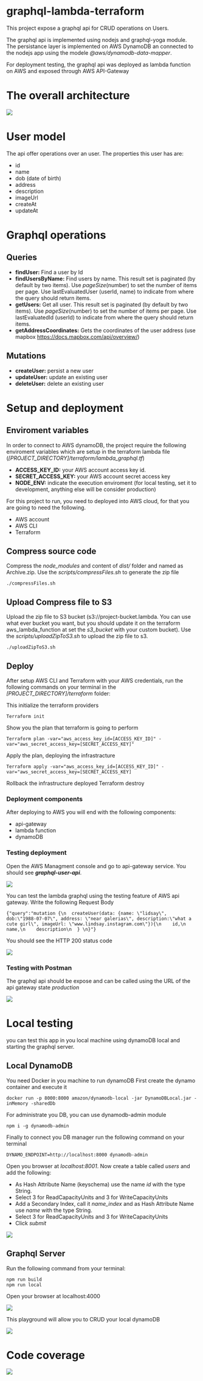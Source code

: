 # graphql-lambda-terraform

This project expose a graphql api for CRUD operations on Users.

The graphql api is implemented using nodejs and graphql-yoga module. The persistance layer is implemented on AWS DynamoDB an connected to the nodejs app using the modele *@aws/dynamodb-data-mapper*.

For deployment testing, the graphql api was deployed as lambda function on AWS and exposed through AWS API-Gateway

# The overall architecture
![](images/General-arch.png)

# User model

The api offer operations over an user. The properties this user has are:
- id
- name
- dob (date of birth)
- address
- description
- imageUrl
- createAt
- updateAt

# Graphql operations
## Queries
- **findUser:** Find a user by Id
- **findUsersByName:** Find users by name. This result set is paginated (by default by two items). Use *pageSize*(number) to set the number of items per page. Use lastEvaluatedUser (userId, name) to indicate from where the query should return items.
- **getUsers:** Get all user. This result set is paginated (by default by two items). Use *pageSize*(number) to set the number of items per page. Use lastEvaluatedId (userId) to indicate from where the query should return items.
- **getAddressCoordinates:** Gets the coordinates of the user address (use mapbox https://docs.mapbox.com/api/overview/)
## Mutations
- **createUser:** persist a new user
- **updateUser:** update an existing user
- **deleteUser:** delete an existing user

# Setup and deployment

## Enviroment variables

In order to connect to AWS dynamoDB, the project require the following enviroment variables which are setup in the terraform lambda file (*[PROJECT_DIRECTORY]/terraform/lambda_graphql.tf*)
- **ACCESS_KEY_ID:** your AWS account access key id.
- **SECRET_ACCESS_KEY:** your AWS account secret access key
- **NODE_ENV:** indicate the execution enviroment (for local testing, set it to development, anything else will be consider production)

For this project to run, you need to deployed into AWS cloud, for that you are going to need the following.
- AWS account
- AWS CLI
- Terraform

## Compress source code

Compress the *node_modules* and content of *dist/* folder and named as Archive.zip. Use the *scripts/compressFiles.sh* to generate the zip file
```
./compressFiles.sh
```

## Upload Compress file to S3

Upload the zip file to S3 bucket (s3://project-bucket.lambda. You can use what ever bucket you want, but you should update it on the terraform aws_lambda_function at set the *s3_bucket* with your custom bucket). Use the *scripts/uploadZipToS3.sh* to upload the zip file to s3.
```
./uploadZipToS3.sh
```

## Deploy

After setup AWS CLI and Terraform with your AWS credentials, run the following commands on your terminal in the *[PROJECT_DIRECTORY]/terraform* folder:

This initialize the terraform providers
```
Terraform init
```
Show you the plan that terraform is going to perform
```
Terraform plan -var="aws_access_key_id=[ACCESS_KEY_ID]" -var="aws_secret_access_key=[SECRET_ACCESS_KEY]"
```
Apply the plan, deploying the infrastracture
```
Terraform apply -var="aws_access_key_id=[ACCESS_KEY_ID]" -var="aws_secret_access_key=[SECRET_ACCESS_KEY]
```
Rollback the infrastructure deployed
Terraform destroy

### Deployment components

After deploying to AWS you will end with the following components:
- api-gateway
- lambda function
- dynamoDB

### Testing deployment

Open the AWS Managment console and go to api-gateway service. You should see ***graphql-user-api***. 

![](images/Api-Gateway.png)

You can test the lambda graphql using the testing feature of AWS api gateway. Write the following Request Body

```
{"query":"mutation {\n  createUser(data: {name: \"lidsay\", dob:\"1988-07-07\", address: \"near galerias\", description:\"what a cute girl\", imageUrl: \"www.lindsay.instagram.com\"}){\n    id,\n    name,\n    description\n  } \n}"}
```
You should see the HTTP 200 status code

![](images/Lambda-Test.png)


### Testing with Postman

The graphql api should be expose and can be called using the URL of the api gateway state *production*

![](images/Postman.png)

# Local testing

you can test this app in you local machine using dynamoDB local and starting the graphql server.

## Local DynamoDB

You need Docker in  you machine to run dynamoDB
First create the dynamo container and execute it
```
docker run -p 8000:8000 amazon/dynamodb-local -jar DynamoDBLocal.jar -inMemory -sharedDb
```
For administrate you DB, you can use dynamodb-admin module
```
npm i -g dynamodb-admin
```
Finally to connect you DB manager run the following command on your terminal
```
DYNAMO_ENDPOINT=http://localhost:8000 dynamodb-admin
```
Open you browser at *localhost:8001*. Now create a table called *users* and add the following:
- As Hash Attribute Name (keyschema) use the name *id* with the type String.
- Select 3 for ReadCapacityUnits and 3 for WriteCapacityUnits
- Add a Secondary Index, call it *name_index* and as Hash Attribute Name use *name* with the type String.
- Select 3 for ReadCapacityUnits and 3 for WriteCapacityUnits
- Click *submit*

![](images/dynamoDBSchema.png)

## Graphql Server

Run the following command from your terminal:

```
npm run build
npm run local
```
Open your browser at localhost:4000 

![](images/GraphQL-Server.png)

This playground will allow you to CRUD your local dynamoDB

![](images/dynamodb-admin.png)

# Code coverage

![](images/coverage.png)


